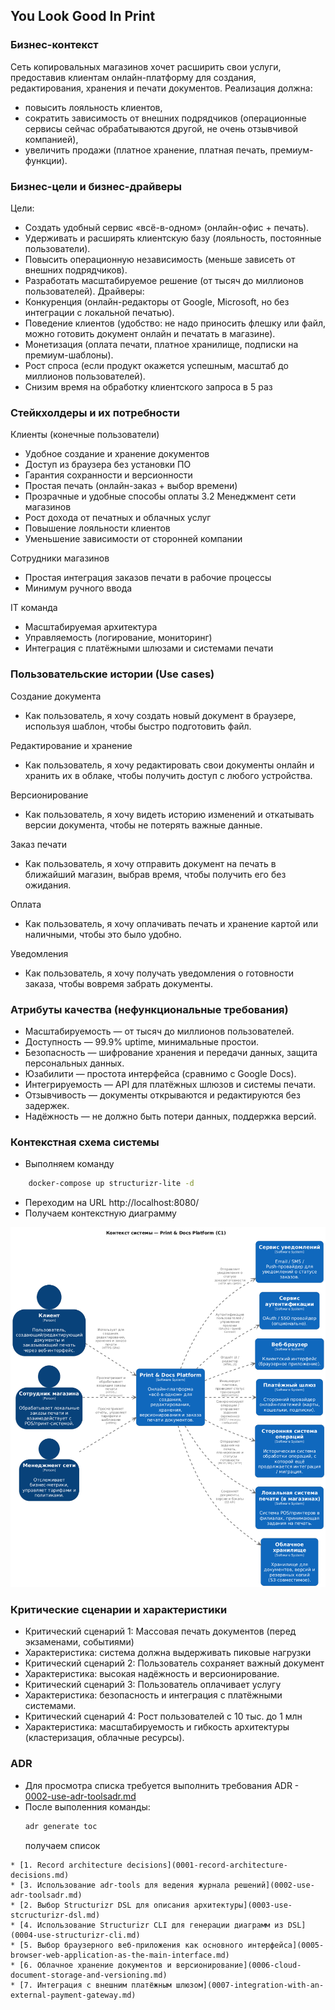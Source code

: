## You Look Good In Print

### Бизнес-контекст
Сеть копировальных магазинов хочет расширить свои услуги, предоставив клиентам онлайн-платформу для создания, редактирования, хранения и печати документов.
Реализация должна:
- повысить лояльность клиентов,
- сократить зависимость от внешних подрядчиков (операционные сервисы сейчас обрабатываются другой, не очень отзывчивой компанией),
- увеличить продажи (платное хранение, платная печать, премиум-функции).

### Бизнес-цели и бизнес-драйверы
Цели:
- Создать удобный сервис «всё-в-одном» (онлайн-офис + печать).
- Удерживать и расширять клиентскую базу (лояльность, постоянные пользователи).
- Повысить операционную независимость (меньше зависеть от внешних подрядчиков).
- Разработать масштабируемое решение (от тысяч до миллионов пользователей).
  Драйверы:
- Конкуренция (онлайн-редакторы от Google, Microsoft, но без интеграции с локальной печатью).
- Поведение клиентов (удобство: не надо приносить флешку или файл, можно готовить документ онлайн и печатать в магазине).
- Монетизация (оплата печати, платное хранилище, подписки на премиум-шаблоны).
- Рост спроса (если продукт окажется успешным, масштаб до миллионов пользователей).
- Снизим время на обработку клиентского запроса в 5 раз

### Стейкхолдеры и их потребности
Клиенты (конечные пользователи)
- Удобное создание и хранение документов
- Доступ из браузера без установки ПО
- Гарантия сохранности и версионности
- Простая печать (онлайн-заказ + выбор времени)
- Прозрачные и удобные способы оплаты
  3.2 Менеджмент сети магазинов
- Рост дохода от печатных и облачных услуг
- Повышение лояльности клиентов
- Уменьшение зависимости от сторонней компании

Сотрудники магазинов
- Простая интеграция заказов печати в рабочие процессы
- Минимум ручного ввода

IT команда
- Масштабируемая архитектура
- Управляемость (логирование, мониторинг)
- Интеграция с платёжными шлюзами и системами печати

### Пользовательские истории (Use cases)
Создание документа
- Как пользователь, я хочу создать новый документ в браузере, используя шаблон, чтобы быстро подготовить файл.

Редактирование и хранение
- Как пользователь, я хочу редактировать свои документы онлайн и хранить их в облаке, чтобы получить доступ с любого устройства.

Версионирование
- Как пользователь, я хочу видеть историю изменений и откатывать версии документа, чтобы не потерять важные данные.

Заказ печати
- Как пользователь, я хочу отправить документ на печать в ближайший магазин, выбрав время, чтобы получить его без ожидания.

Оплата
- Как пользователь, я хочу оплачивать печать и хранение картой или наличными, чтобы это было удобно.

Уведомления
- Как пользователь, я хочу получать уведомления о готовности заказа, чтобы вовремя забрать документы.

### Атрибуты качества (нефункциональные требования)
- Масштабируемость — от тысяч до миллионов пользователей.
- Доступность — 99.9% uptime, минимальные простои.
- Безопасность — шифрование хранения и передачи данных, защита персональных данных.
- Юзабилити — простота интерфейса (сравнимо с Google Docs).
- Интегрируемость — API для платёжных шлюзов и системы печати.
- Отзывчивость — документы открываются и редактируются без задержек.
- Надёжность — не должно быть потери данных, поддержка версий.

### Контекстная схема системы
- Выполняем команду 
```bash
    docker-compose up structurizr-lite -d 
```
- Переходим на URL http://localhost:8080/
- Получаем контекстную диаграмму

![structurizr-SystemContext-001.png](architecture/diagrams/structurizr-SystemContext-001.png)

### Критические сценарии и характеристики
- Критический сценарий 1: Массовая печать документов (перед экзаменами, событиями)
- Характеристика: система должна выдерживать пиковые нагрузки
- Критический сценарий 2: Пользователь сохраняет важный документ
- Характеристика: высокая надёжность и версионирование.
- Критический сценарий 3: Пользователь оплачивает услугу
- Характеристика: безопасность и интеграция с платёжными системами.
- Критический сценарий 4: Рост пользователей с 10 тыс. до 1 млн
- Характеристика: масштабируемость и гибкость архитектуры (кластеризация, облачные ресурсы).

### ADR
- Для просмотра списка требуется выполнить требования ADR - 
[0002-use-adr-toolsadr.md](architecture/decisions/0002-use-adr-toolsadr.md)
- После выполенния команды:
  ```bash
  adr generate toc
  ```
  получаем список 
```text
* [1. Record architecture decisions](0001-record-architecture-decisions.md)
* [3. Использование adr-tools для ведения журнала решений](0002-use-adr-toolsadr.md)
* [2. Выбор Structurizr DSL для описания архитектуры](0003-use-stcructurizr-dsl.md)
* [4. Использование Structurizr CLI для генерации диаграмм из DSL](0004-use-structurizr-cli.md)
* [5. Выбор браузерного веб-приложения как основного интерфейса](0005-browser-web-application-as-the-main-interface.md)
* [6. Облачное хранение документов и версионирование](0006-cloud-document-storage-and-versioning.md)
* [7. Интеграция с внешним платёжным шлюзом](0007-integration-with-an-external-payment-gateway.md)

```
